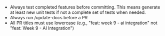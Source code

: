 - Always test completed features before committing. This means generate at least new unit tests if not a complete set of tests when needed.
- Always run /update-docs before a PR
- All PR titles must use lowercase (e.g., "feat: week 9 - ai integration" not "feat: Week 9 - AI Integration")
